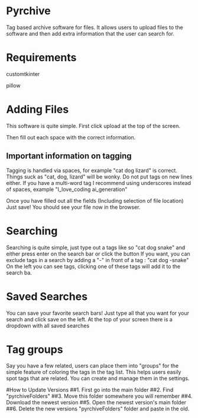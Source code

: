 # Pyrchive
 Tag based archive software for files. It allows users to upload files to the software and then add extra information that the user can search for.

# Requirements
customtkinter

pillow

# Adding Files
This software is quite simple. First click upload at the top of the screen.

Then fill out each space with the correct information.

## Important information on tagging
Tagging is handled via spaces, for example "cat dog lizard" is correct. Things suck as "cat, dog, lizard" will be wonky.
Do not put tags on new lines either. If you have a multi-word tag I recommend using underscores instead of spaces, example "I_love_coding ai_generation"

Once you have filled out all the fields (Including selection of file location)
Just save! You should see your file now in the browser.


# Searching
Searching is quite simple, just type out a tags like so "cat dog snake" and either press enter on the search bar or click the button
If you want, you can exclude tags in a search by adding a "-" in front of a tag : "cat dog -snake"
On the left you can see tags, clicking one of these tags will add it to the search ba.

# Saved Searches
You can save your favorite search bars! Just type all that you want for your search and click save on the left.
At the top of your screen there is a dropdown with all saved searches

# Tag groups
Say you have a few related, users can place them into "groups" for the simple feature of coloring the tags in the tag list.
This helps users easily spot tags that are related. You can create and manage them in the settings.

#How to Update Versions
##1. First go into the main folder
##2. Find "pyrchiveFolders"
##3. Move this folder somewhere you will remember
##4. Download the newest version
##5. Open the newest version's main folder
##6. Delete the new versions "pyrchiveFolders" folder and paste in the old.
